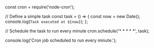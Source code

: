 const cron = require('node-cron');

// Define a simple task
const task = () => {
    const now = new Date();
    console.log(`Task executed at ${now}`);
};

// Schedule the task to run every minute
cron.schedule('* * * * *', task);

console.log('Cron job scheduled to run every minute.');